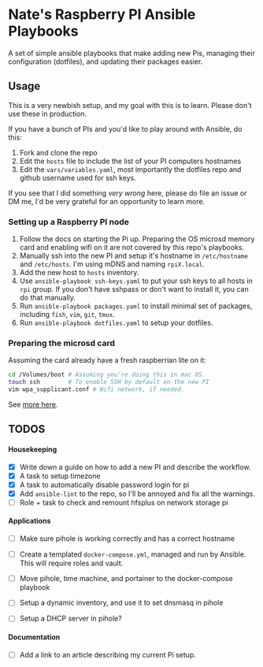 # Nate's Raspberry PI Ansible Playbooks

A set of simple ansible playbooks that make adding new Pis, managing their 
configuration (dotfiles), and updating their packages easier.

## Usage
This is a very newbish setup, and my goal with this is to learn. Please don't use these in production.

If you have a bunch of PIs and you'd like to play around with Ansible, do this: 
1. Fork and clone the repo
2. Edit the `hosts` file to include the list of your PI computers hostnames
3. Edit the `vars/variables.yaml`, most importantly the dotfiles repo and github username used for ssh keys.

If you see that I did something _very wrong_ here, please do file an issue or DM me, I'd be very grateful for an opportunity to learn more.

### Setting up a Raspberry PI node
1. Follow the docs on starting the Pi up. Preparing the OS microsd memory card and enabling wifi on it are not covered by this repo's playbooks.
2. Manually ssh into the new PI and setup it's hostname in `/etc/hostname` and `/etc/hosts`. I'm using mDNS and naming `rpiX.local`.
3. Add the new host to `hosts` inventory.
4. Use `ansible-playbook ssh-keys.yaml` to put your ssh keys to all hosts in `rpi` group. If you don't have sshpass or don't want to install it, you can do that manually.
5. Run `ansible-playbook packages.yaml` to install minimal set of packages, including `fish`, `vim`, `git`, `tmux`.
6. Run `ansible-playbook dotfiles.yaml` to setup your dotfiles.


### Preparing the microsd card
Assuming the card already have a fresh raspberrian lite on it: 

```bash
cd /Volumes/boot # Assuming you're doing this in mac OS. 
touch ssh        # To enable SSH by default on the new PI
vim wpa_supplicant.conf # Wifi network, if needed.
```

See [more here](https://www.raspberrypi.org/documentation/configuration/wireless/headless.md).

## TODOS

#### Housekeeping
- [x] Write down a guide on how to add a new PI and describe the workflow.
- [x] A task to setup timezone
- [x] A task to automatically disable password login for pi
- [x] Add `ansible-lint` to the repo, so I'll be annoyed and fix all the warnings.
- [ ] Role + task to check and remount hfsplus on network storage pi

#### Applications
- [ ] Make sure pihole is working correctly and has a correct hostname
- [ ] Create a templated `docker-compose.yml`, managed and run by Ansible. 
  This will require roles and vault.

- [ ] Move pihole, time machine, and portainer to the docker-compose playbook

- [ ] Setup a dynamic inventory, and use it to set dnsmasq in pihole
- [ ] Setup a DHCP server in pihole?

#### Documentation
- [ ] Add a link to an article describing my current Pi setup.
